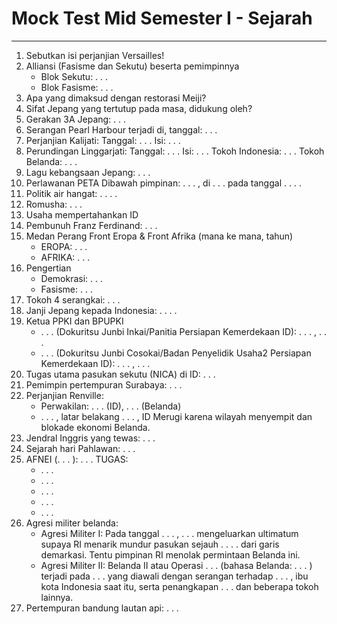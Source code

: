 # Mock Test Mid Semester I - Sejarah
---
1. Sebutkan isi perjanjian Versailles!
2. Alliansi (Fasisme dan Sekutu) beserta pemimpinnya
    - Blok Sekutu: . . .
    - Blok Fasisme: . . .
3. Apa yang dimaksud dengan restorasi Meiji?
4. Sifat Jepang yang tertutup pada masa, didukung oleh?
5. Gerakan 3A Jepang: . . .
6. Serangan Pearl Harbour terjadi di, tanggal: . . . 
7. Perjanjian Kalijati: 
    Tanggal: . . . 
    Isi: . . . 
8. Perundingan Linggarjati:
    Tanggal: . . . 
    Isi: . . . 
    Tokoh Indonesia: . . . 
    Tokoh Belanda: . . . 
9. Lagu kebangsaan Jepang: . . . 
10. Perlawanan PETA
    Dibawah pimpinan: . . . , di . . .  pada tanggal . . . .
11. Politik air hangat: . . . .
12. Romusha: . . . 
13. Usaha mempertahankan ID
14. Pembunuh Franz Ferdinand: . . . 
15. Medan Perang Front Eropa & Front Afrika (mana ke mana, tahun)
    - EROPA: . . . 
    - AFRIKA: . . . 
16. Pengertian
    - Demokrasi: . . . 
    - Fasisme: . . . 
17. Tokoh 4 serangkai: . . . 
18. Janji Jepang kepada Indonesia: . . . .
19. Ketua PPKI dan BPUPKI
    - . . .  (Dokuritsu Junbi Inkai/Panitia Persiapan Kemerdekaan ID): . . . , . . . 
    - . . .  (Dokuritsu Junbi Cosokai/Badan Penyelidik Usaha2 Persiapan Kemerdekaan ID): . . . , . . . 
20. Tugas utama pasukan sekutu (NICA) di ID: . . . 
21. Pemimpin pertempuran Surabaya: . . . 
22. Perjanjian Renville: 
    - Perwakilan: . . .  (ID), . . .  (Belanda)
    - . . . , latar belakang . . . , ID Merugi karena wilayah menyempit dan blokade ekonomi Belanda.
23. Jendral Inggris yang tewas: . . . 
24. Sejarah hari Pahlawan: . . . 
25. AFNEI (. . . ): . . . 
    TUGAS:
    - . . . 
    - . . . 
    - . . . 
    - . . . 
    - . . . 
26. Agresi militer belanda:
    - Agresi Militer I: Pada tanggal . . . , . . .  mengeluarkan ultimatum supaya RI menarik mundur pasukan sejauh . . . . dari garis demarkasi. Tentu pimpinan RI menolak permintaan Belanda ini.
    - Agresi Militer II: Belanda II atau Operasi . . .  (bahasa Belanda: . . . ) terjadi pada . . .  yang diawali dengan serangan terhadap . . . , ibu kota Indonesia saat itu, serta penangkapan . . .  dan beberapa tokoh lainnya.
27.  Pertempuran bandung lautan api: . . . 